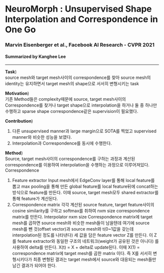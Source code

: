 # NeuroMorph : Unsupervised Shape Interpolation and Correspondence in One Go
### Marvin Eisenberger et al., Facebook AI Research - CVPR 2021
#### Summarized by Kanghee Lee
---

**Task**) \
source mesh와 target mesh사이의 correspondence를 찾아 source mesh의 identity는 유지하면서 target mesh의 shape으로 서서히 변형시키는 task
	
**Motivation**) \
기존 Method들은 complexity때문에 source, target mesh사이의 Correspondence를 찾거나 target shape으로 interpolation을 하거나 둘 중 하나만 수행하고 sparse shape correspondence같은 supervision이 필요했다.

**Contribution**)
1) 다른 unsupervised manner과 large margin으로 SOTA를 찍었고 supervised manner와 비슷한 성능을 보였다.
2) Interpolation과 Correspondence를 동시에 수행한다.
	
**Method**) \
Source, target mesh사이의 correspondence를 구하는 과정과 계산된 correspondence를 이용하여 interpolation을 수행하는 과정으로 이루어져있다.
Correspondence 
1) Feature extractor
Input mesh에서 EdgeConv layer를 통해 local feature를 뽑고 max pooling을 통해 만든 global feature를 local feature뒤에 concat하는 방식으로 feature를 만든다. 이때 source, target mesh모두 shared extractor를 통해 feature가 계산된다.
2) Correspondence matrix
각각 계산된 source feature, target feature사이의 cosine similarity를 구하고 softmax를 취하여 nxm size correspondence matrix를 만든다. 
Interpolator
nxm size Correspondence matrix에 target mesh를 곱하면 source mesh와 비슷한 mesh들이 남을텐데 여기에 source mesh를 뺀 것(offset vector)과 source mesh와 t(0~1값을 갖는데 interpolation된 정도를 나타낸다) 세 값을 담은 feature vector Z를 만든다. 이 Z를 feature extractor와 동일한 구조의 네트워크(weight가 공유된 것은 아니다) 를 사용하여 delta를 만든다. X(t) = X + delta로 update된다. 이때 X(1) = correspondence matrix에 target mesh를 곱한 matrix 이다. 즉 X를 서서히 변형시키다가 최종 변형된 결과는 target mesh에서 source와 대응되는 mesh들만 남긴 결과가 되어야 한다.

